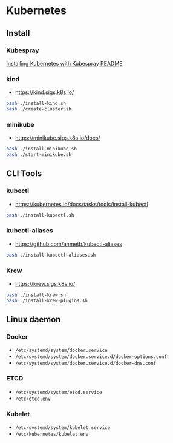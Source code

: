 # Kubernetes

## Install

### Kubespray

[Installing Kubernetes with Kubespray README](/kubernetes/kubespray/README.md)

### kind

- https://kind.sigs.k8s.io/

```bash
bash ./install-kind.sh
bash ./create-cluster.sh
```

### minikube

- https://minikube.sigs.k8s.io/docs/

```bash
bash ./install-minikube.sh
bash ./start-minikube.sh
```

## CLI Tools

### kubectl

- https://kubernetes.io/docs/tasks/tools/install-kubectl

```bash
bash ./install-kubectl.sh
```

### kubectl-aliases

- https://github.com/ahmetb/kubectl-aliases

```bash
bash ./install-kubectl-aliases.sh
```

### Krew

- https://krew.sigs.k8s.io/

```bash
bash ./install-krew.sh
bash ./install-krew-plugins.sh
```

## Linux daemon

### Docker

- `/etc/systemd/system/docker.service`
- `/etc/systemd/system/docker.service.d/docker-options.conf`
- `/etc/systemd/system/docker.service.d/docker-dns.conf`

### ETCD

- `/etc/systemd/system/etcd.service`
- `/etc/etcd.env`

### Kubelet

- `/etc/systemd/system/kubelet.service`
- `/etc/kubernetes/kubelet.env`
